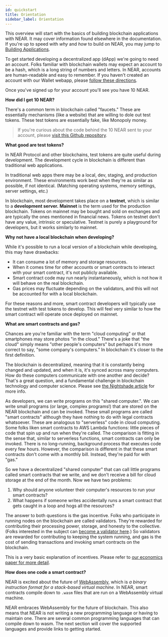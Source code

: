 ```yaml
---
id: quickstart
title: Orientation
sidebar_label: Orientation
---
```


This overview will start with the basics of building blockchain applications with NEAR. It may cover information found elsewhere in the documentation. If you're up to speed with *why* and *how* to build on NEAR, you may jump to [Building Applications](/docs/roles/developer/building).

To get started developing a decentralized app (dApp) we're going to need an account. Folks familiar with blockchain wallets may expect an account to be a hash, which is a long string of numbers and letters. In NEAR, accounts are human-readable and easy to remember. If you haven't created an account with our Wallet webapp, please [follow these directions](/docs/local-setup/create-account).

Once you've signed up for your account you'll see you have 10 NEAR.

**How did I get 10 NEAR?**

There's a common term in blockchain called "faucets." These are essentially mechanisms (like a website) that are willing to dole out test tokens. These test tokens are essentially fake, like Monopoly money.

<blockquote class="info">
If you're curious about the code behind the 10 NEAR sent to your account, please <a href="https://github.com/nearprotocol/near-contract-helper" target="_blank">visit this Github repository</a>.
</blockquote>

**What good are test tokens?**

In NEAR Protocol and other blockchains, test tokens are quite useful during development. The development cycle in blockchain is different than traditional web applications.

In traditional web apps there may be a local, dev, staging, and production environment. These environments work best when they're as similar as possible, if not identical. (Matching operating systems, memory settings, server settings, etc.)

In blockchain, most development takes place on a **testnet**, which is similar to a **development server.** **Mainnet** is the term used for the production blockchain. Tokens on mainnet may be bought and sold on exchanges and are typically the ones mentioned in financial news. Tokens on testnet don't have any value, intrinsic or speculative. Testnet is purely a playground for developers, but it works similarly to mainnet.

**Why not have a local blockchain when developing?**

While it's possible to run a local version of a blockchain while developing, this may have drawbacks:

- It can consume a lot of memory and storage resources.
- When it comes time for other accounts or smart contracts to interact with your smart contract, it's not publicly available.
- Smart contract code may run nearly instantaneously, which is not how it will behave on the real blockchain.
- Gas prices may fluctuate depending on the validators, and this will not be accounted for with a local blockchain.

For these reasons and more, smart contract developers will typically use the testnet with test tokens to develop. This will feel very similar to how the smart contract will operate once deployed on mainnet.

**What are smart contracts and gas?**

Chances are you're familiar with the term "cloud computing" or that smartphones may store photos "in the cloud." There's a joke that "the cloud" simply means "other people's computers" but perhaps it's more correct to say, "some company's computers." In blockchain it's closer to the first definition.

The blockchain is decentralized, meaning that it is constantly being changed and updated, and when it is, it's synced across many computers. How do these computers communicate with one another and decide? That's a great question, and a fundamental challenge in blockchain technology and computer science. Please see [the Nightshade article](https://nearprotocol.com/papers/nightshade) for more info.

As developers, we can write programs on this "shared computer.". We can write small programs (or large, complex programs!) that are stored on the NEAR blockchain and can be invoked. These small programs are called "smart contracts" although they have nothing to do with legal contracts whatsoever. These are analogous to "serverless" code in cloud computing. Some folks liken smart contracts to AWS Lambda functions: little pieces of code that spin up and run when they're called. The comparison is fitting in the sense that, similar to serverless functions, smart contracts can only be invoked. There is no long-running, background process that executes code every few hours. However, the comparison is different in that these smart contracts don't come with a monthly bill. Instead, they're paid for with "gas."

So we have a decentralized "shared computer" that can call little programs called smart contracts that we write, and we don't receive a bill for cloud storage at the end of the month. Now we have two problems:

1. Why should anyone volunteer their computer's resources to run your smart contracts?
2. What happens if someone writes accidentally runs a smart contract that gets caught in a loop and hogs all the resources?

The answer to both questions is the gas incentive. Folks who participate in running nodes on the blockchain are called validators. They're rewarded for contributing their processing power, storage, and honesty to the collective. (Folks interested in the subject can [become a validator here](/docs/validator/staking).) So validators are rewarded for contributing to keeping the system running, and gas is the cost of sending transactions and invoking smart contracts on the blockchain.

This is a very basic explanation of incentives. Please refer to [our economics paper for more detail](https://nearprotocol.com/papers/economics-in-sharded-blockchain).

**How does one code a smart contract?**

NEAR is excited about the future of [WebAssembly](https://webassembly.org/), which is <em>a binary instruction format for a stack-based virtual machine</em>. In NEAR, smart contracts compile down to `.wasm` files that are run on a WebAssembly virtual machine.

NEAR embraces WebAssembly for the future of blockchain. This also means that NEAR is not writing a new programming language or having to maintain one. There are several common programming languages that can compile down to wasm. The next section will cover the supported languages and provide links to getting started.
